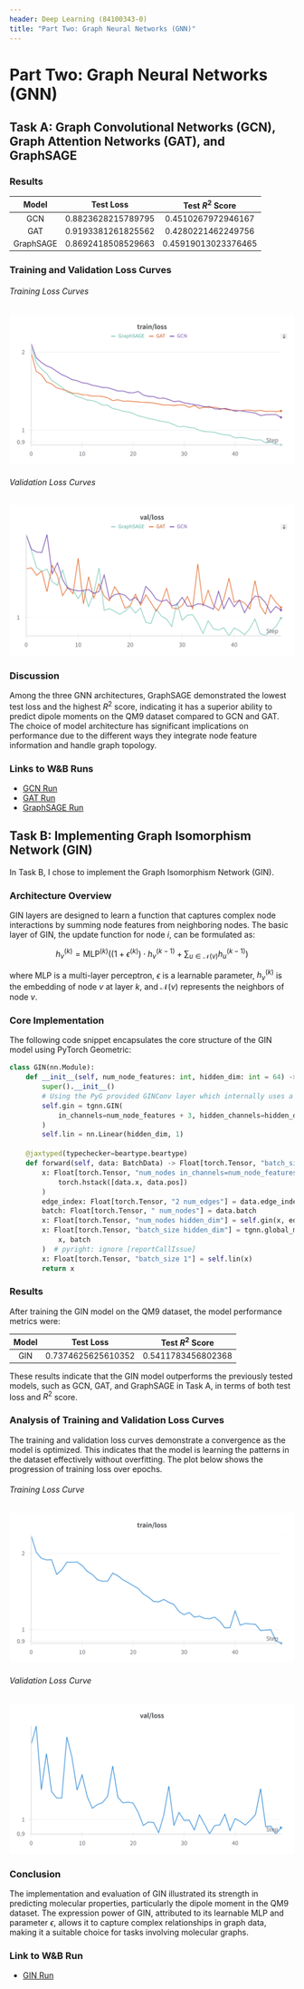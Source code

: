 ```yaml
---
header: Deep Learning (84100343-0)
title: "Part Two: Graph Neural Networks (GNN)"
---
```


# Part Two: Graph Neural Networks (GNN)

## Task A: Graph Convolutional Networks (GCN), Graph Attention Networks (GAT), and GraphSAGE

### Results

|   Model   |     Test Loss      |  Test $R^2$ Score   |
|:---------:|:------------------:|:-------------------:|
|    GCN    | 0.8823628215789795 | 0.4510267972946167  |
|    GAT    | 0.9193381261825562 | 0.4280221462249756  |
| GraphSAGE | 0.8692418508529663 | 0.45919013023376465 |

### Training and Validation Loss Curves

###### Training Loss Curves

![Training Loss Curve](fig/task-a/ta-train-loss.png)

###### Validation Loss Curves

![Validation Loss Curve](fig/task-a/ta-val-loss.png)

### Discussion

Among the three GNN architectures, GraphSAGE demonstrated the lowest test loss and the highest $R^2$ score, indicating it has a superior ability to predict dipole moments on the QM9 dataset compared to GCN and GAT. The choice of model architecture has significant implications on performance due to the different ways they integrate node feature information and handle graph topology.

### Links to W&B Runs

- [GCN Run](https://wandb.ai/liblaf-team/hw2-part2-gnn/runs/8lzblmvo)
- [GAT Run](https://wandb.ai/liblaf-team/hw2-part2-gnn/runs/itfxt0xa)
- [GraphSAGE Run](https://wandb.ai/liblaf-team/hw2-part2-gnn/runs/e42p8j8i)

## Task B: Implementing Graph Isomorphism Network (GIN)

In Task B, I chose to implement the Graph Isomorphism Network (GIN).

### Architecture Overview

GIN layers are designed to learn a function that captures complex node interactions by summing node features from neighboring nodes. The basic layer of GIN, the update function for node $i$, can be formulated as:

$$
h_v^{(k)} = \text{MLP}^{(k)}\left((1 + \epsilon^{(k)}) \cdot h_v^{(k-1)} + \sum_{u \in \mathcal{N}(v)} h_u^{(k-1)}\right)
$$

where $\text{MLP}$ is a multi-layer perceptron, $\epsilon$ is a learnable parameter, $h_v^{(k)}$ is the embedding of node $v$ at layer $k$, and $\mathcal{N}(v)$ represents the neighbors of node $v$.

### Core Implementation

The following code snippet encapsulates the core structure of the GIN model using PyTorch Geometric:

```python
class GIN(nn.Module):
    def __init__(self, num_node_features: int, hidden_dim: int = 64) -> None:
        super().__init__()
        # Using the PyG provided GINConv layer which internally uses a MLP as specified in the GIN paper.
        self.gin = tgnn.GIN(
            in_channels=num_node_features + 3, hidden_channels=hidden_dim, num_layers=7
        )
        self.lin = nn.Linear(hidden_dim, 1)

    @jaxtyped(typechecker=beartype.beartype)
    def forward(self, data: BatchData) -> Float[torch.Tensor, "batch_size 1"]:
        x: Float[torch.Tensor, "num_nodes in_channels=num_node_features+3"] = (
            torch.hstack([data.x, data.pos])
        )
        edge_index: Float[torch.Tensor, "2 num_edges"] = data.edge_index
        batch: Float[torch.Tensor, " num_nodes"] = data.batch
        x: Float[torch.Tensor, "num_nodes hidden_dim"] = self.gin(x, edge_index)
        x: Float[torch.Tensor, "batch_size hidden_dim"] = tgnn.global_mean_pool(
            x, batch
        )  # pyright: ignore [reportCallIssue]
        x: Float[torch.Tensor, "batch_size 1"] = self.lin(x)
        return x
```

### Results

After training the GIN model on the QM9 dataset, the model performance metrics were:

| Model |     Test Loss      |  Test $R^2$ Score  |
|:-----:|:------------------:|:------------------:|
|  GIN  | 0.7374625625610352 | 0.5411783456802368 |

These results indicate that the GIN model outperforms the previously tested models, such as GCN, GAT, and GraphSAGE in Task A, in terms of both test loss and $R^2$ score.

### Analysis of Training and Validation Loss Curves

The training and validation loss curves demonstrate a convergence as the model is optimized. This indicates that the model is learning the patterns in the dataset effectively without overfitting. The plot below shows the progression of training loss over epochs.

###### Training Loss Curve

![Training Loss Curve](fig/task-b/gin-train-loss.png)

###### Validation Loss Curve

![Validation Loss Curve](fig/task-b/gin-val-loss.png)

### Conclusion

The implementation and evaluation of GIN illustrated its strength in predicting molecular properties, particularly the dipole moment in the QM9 dataset. The expression power of GIN, attributed to its learnable MLP and parameter $\epsilon$, allows it to capture complex relationships in graph data, making it a suitable choice for tasks involving molecular graphs.

### Link to W&B Run

- [GIN Run](https://wandb.ai/liblaf-team/hw2-part2-gnn/runs/00iegpc8)
